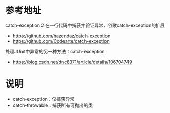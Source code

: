 # 参考地址
catch-exception 2 在一行代码中捕获并验证异常，谷歌catch-exception的扩展
- https://github.com/hazendaz/catch-exception
- https://github.com/Codearte/catch-exception

处理JUnit中异常的另一种方法：catch-exception
- https://blog.csdn.net/dnc8371/article/details/106704749

# 说明
- catch-exception：仅捕获异常
- catch-throwable：捕获所有可抛出的类
